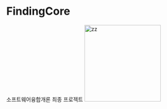 # FindingCore
소프트웨어융합개론 최종 프로젝트
<img width="200" alt="zz" src="https://github.com/Show-Boo/FindingCore_SogaronProject/assets/127947296/0693a2d7-05d7-4b82-9bb8-8c45f311d8aa">

